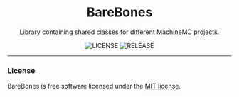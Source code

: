 <h1 align="center"> BareBones </h1>

<p align="center">Library containing shared classes for different MachineMC projects.</p>

<p align="center">
    <img src="https://img.shields.io/github/license/machinemc/barebones?style=for-the-badge&color=107185" alt="LICENSE">
    <img src="https://img.shields.io/github/v/release/machinemc/barebones?style=for-the-badge&color=edb228" alt="RELEASE">
</p>

---

### License
BareBones is free software licensed under the [MIT license](LICENSE).